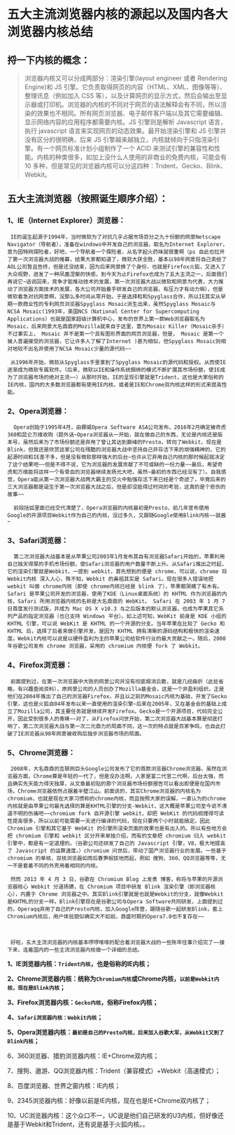 # 五大主流浏览器内核的源起以及国内各大浏览器内核总结

## 捋一下内核的概念：

> 浏览器内核又可以分成两部分：渲染引擎(layout engineer 或者 Rendering Engine)和 JS 引擎。它负责取得网页的内容（HTML、XML、图像等等）、整理讯息（例如加入 CSS 等），以及计算网页的显示方式，然后会输出至显示器或打印机。浏览器的内核的不同对于网页的语法解释会有不同，所以渲染的效果也不相同。所有网页浏览器、电子邮件客户端以及其它需要编辑、显示网络内容的应用程序都需要内核。JS 引擎则是解析 Javascript 语言，执行 javascript 语言来实现网页的动态效果。最开始渲染引擎和 JS 引擎并没有区分的很明确，后来 JS 引擎越来越独立，内核就倾向于只指渲染引擎。有一个网页标准计划小组制作了一个 ACID 来测试引擎的兼容性和性能。内核的种类很多，如加上没什么人使用的非商业的免费内核，可能会有 10 多种，但是常见的浏览器内核可以分这四种：Trident、Gecko、Blink、Webkit。



## 五大主流浏览器（按照诞生顺序介绍）：

### 1、IE（Internet Explorer）浏览器：

     IE的诞生起源于1994年，当时微软为了对抗几乎占据市场百分之九十份额的网景Netscape Navigator（导航者），准备在windows中开发自己的浏览器，取名为Internet Explorer，意为因特网探险者，好吧，一个导航者一个探险者，从名字起火药味就很重啊（ps 自此也拉开了第一次浏览器大战的帷幕，结果大家都知道了，微软大获全胜，基本以98年网景将自己卖给了AOL公司暂且告终，但是还没结束，因为后来网景换了个身份，也就是Firefox火狐，又进入了大众视野，迸发了一种凤凰涅槃的快感，到今天为止Firefox也成为了五大主流之一，后面我们再说它~话说回来，竞争才能推动技术的发展，第一次浏览器大战以微软和网景为代表，大力推动了浏览器方面技术的发展，各大公司开始着手研发自己的浏览器，有压力才有动力嘛），但是微软着急对抗网景啊，没那么多时间从零开始，于是选择和和Spyglass合作，所以IE其实从早期一款商业性的专利网页浏览器Spyglass Mosaic派生出来，虽然Spyglass Mosaic与NCSA Mosaic(1993年，美国NCS（National Center for Supercomputing Applications）也就是国家超级计算机中心，发布的世界上第一款Web浏览器取名为Mosaic，后来网景大名鼎鼎的Mozilla就来自于这里，意为Mosaic Killer（Mosaic杀手）不过事实上， Mosaic 并不是第一个具有图形界面的网页浏览器，但是， Mosaic 是第一个被人普遍接受的浏览器，它让许多人了解了Internet )甚为相似，但Spyglass Mosaic则相对地较不出名并使用了NCSA Mosaic少量的源代码~~

     从1996年开始，微软从Spyglass手里拿到了Spyglass Mosaic的源代码和授权。从而使IE逐渐成为微软专属软件。（后来，微软以IE和操作系统捆绑的模式不断扩展其市场份额，使IE成为了浏览器市场的绝对主流~~）从那时开始，IE的呈现引擎就是Trident，这也是大家俗称的IE内核，国内的大多数浏览器都有使用IE内核，或者是IE和Chrome双内核这样的形式来提高性能。

### 2、Opera浏览器：

      Opera创始于1995年4月，由挪威Opera Software ASA公司发布，2016年2月确定被奇虎360和昆仑万维收购（题外话~Opera浏览器从一开始，就在做自己的东西，无论是内核还是版本号，虽然后来为了市场份额还是弃用了曾让其达到巅峰的Presto，转向了Webkit，现在是Blink，但我还是欣赏这家公司在残酷的浏览器大战中坚持自己并存活下来的顽强精神的，它的起源时间和IE差不多，但是没有微软那样强大的后台~也许从它弃用自己内核的那时候起就决定了这个结果吧~~但是不得不说，它为浏览器的发展贡献了不可或缺的一份力量~~最后，希望奇虎和万维能将这样一个有骨血的浏览器继续发扬光大吧，虽然~最初的东西已经没有了）。自我感觉，Opera能从第一次浏览器大战两大霸主的交火中勉强存活下来已经是个奇迹了，毕竟后来的三大浏览器都是诞生于第一次浏览器大战之后，但是却没抵得过时间的考验，这真的是个悲伤的故事~~

      前段括弧里面已经交代清楚了，Opera浏览器的内核最初是Presto，前几年宣布使用Google的开源项目Webkit作为自己的内核，没过多久，又跟随Google使用Blink内核~~就酱~

### 3、Safari浏览器：

      第二次浏览器大战基本是从苹果公司2003年1月发布其自有浏览器Safari开始的，苹果利用自己独天得厚的手机市场份额，使Safari浏览器的用户数量不断上升。从Safari推出之时起，它的渲染引擎就是Webkit，一提到 webkit，首先想到的便是 chrome，可以说，chrome 将 Webkit内核 深入人心，殊不知，Webkit 的鼻祖其实是 Safari。现在很多人错误地把 webkit 叫做 chrome内核（即使 chrome内核已经是 blink 了），苹果都哭瞎了有木有。Safari 是苹果公司开发的浏览器，使用了KDE（Linux桌面系统）的 KHTML 作为浏览器的内核，Safari 所用浏览器内核的名称是大名鼎鼎的 WebKit。 Safari 在 2003 年 1 月 7 日首度发行测试版，并成为 Mac OS X v10.3 与之后版本的默认浏览器，也成为苹果其它系列产品的指定浏览器（也已支持 Windows 平台）。如上述可知，WebKit 前身是 KDE 小组的 KHTML 引擎，可以说 WebKit 是 KHTML 的一个开源的分支。当年苹果在比较了 Gecko 和 KHTML 后，选择了后者来做引擎开发，是因为 KHTML 拥有清晰的源码结构和极快的渲染速度。Webkit内核可以说是以硬件盈利为主的苹果公司给软件行业的最大贡献之一。随后，2008 年谷歌公司发布 chrome 浏览器，采用的 chromium 内核便 fork 了 Webkit。

### 4、Firefox浏览器：

     前面提到过，在第一次浏览器中大败的网景公司并没有彻底烟消云散，就是几经曲折（此处省略，有兴趣查阅资料），原网景公司的人员创办了Mozilla基金会，这是一个非盈利组织，正是他们在2004年推出了自己的浏览器Firefox，并且以之前的Mosaic内核为基础，开发了Gecko引擎，这也是火狐自04年发布以来一直使用的渲染引擎~后来在2005年，又在基金会的基础上成立了Mozilla公司，其主要任务就是继续开发Firefox。Gecko是一个开源项目，代码完全公开，因此受到很多人的青睐~~对了，从Firefox问世开始，第二次浏览器大战基本算是彻底打响了，第二次浏览器大战与第一次二元鼎力的局面不同，这一次的特点就是百家争鸣，也自此打破了IE浏览器从98年网景被收购后独步浏览器市场的局面。

### 5、Chrome浏览器：

     2008年，大名鼎鼎的互联网巨头Google公司发布了它的首款浏览器Chrome浏览器。虽然在浏览器方面，Chrome算是年轻的一代了，但是没办法啊，人家是富二代官二代啊，后台太强，而且确实先天能力得天独厚，从文章最初贴的那个浏览器市场份额报告可以看出即便是在国内市场，Chrome浏览器依然占据着半壁江山。前面说的，其实Chrome浏览器的内核名为chromium，也就是现在大家习惯称的chrome内核，而且按照大家的误解，一直认为的chrome内核就是由苹果公司最先选择的算是KHTML引擎的分支-Webkit，这大概是苹果公司至今说不清道不明的伤痛吧~~chromium fork 自开源引擎 webkit，却把 WebKit 的代码梳理得可读性提高很多，所以以前可能需要一天进行编译的代码，现在只要两个小时就能搞定。因此 Chromium 引擎和其它基于 WebKit 的引擎所渲染页面的效果也是有出入的。所以有些地方会把 chromium 引擎和 webkit 区分开来单独介绍，而有的文章把 chromium 归入 webkit 引擎中，都是有一定道理的。（谷歌公司还研发了自己的 Javascript 引擎，V8，极大地提高了 Javascript 的运算速度。）chromium 问世后，带动了国产浏览器行业的发展。一些基于 chromium 的单核，双核浏览器如雨后春笋般拔地而起，例如 搜狗、360、QQ浏览器等等，无一不是套着不同的外壳用着相同的内核。

     然而 2013 年 4 月 3 日，谷歌在 Chromium Blog 上发表 博客，称将与苹果的开源浏览器核心 Webkit 分道扬镳，在 Chromium 项目中研发 Blink 渲染引擎（即浏览器核心），内置于 Chrome 浏览器之中。其实Blink引擎就是也就是Webkit的分支，就像Webkit是KHTML的分支一样。Blink引擎现在是谷歌公司与Opera Software共同研发，上面提到过的，Operaqq弃用了自己的Presto内核，加入Google阵营，跟随谷歌一起研发Blink，套上Chromium内核后，用户体验貌似确实大不如前，鼎盛时期的Opera7.0也不复存在~~



     好啦，五大主流浏览器的内核基本啰啰嗦嗦的配合着浏览器大战的一些陈年往事介绍完了~~接下来，连着国内的一些主流浏览器内核做一个详细的总结。

**1、IE浏览器内核：`Trident内核`，也是俗称的IE内核；**

**2、Chrome浏览器内核：统称为`Chromium内核`或Chrome内核，`以前是Webkit内核，现在是Blink内核`；**

**3、Firefox浏览器内核：`Gecko内核`，俗称Firefox内核；**

**4、`Safari浏览器内核：Webkit内核`；**

**5、Opera浏览器内核：`最初是自己的Presto内核，后来加入谷歌大军，从Webkit又到了Blink内核`；**

6、360浏览器、猎豹浏览器内核：IE+Chrome双内核；

7、搜狗、遨游、QQ浏览器内核：Trident（兼容模式）+Webkit（高速模式）；

8、百度浏览器、世界之窗内核：IE内核；

9、2345浏览器内核：好像以前是IE内核，现在也是IE+Chrome双内核了；

10、UC浏览器内核：这个众口不一，UC说是他们自己研发的U3内核，但好像还是基于Webkit和Trident，还有说是基于火狐内核。。
